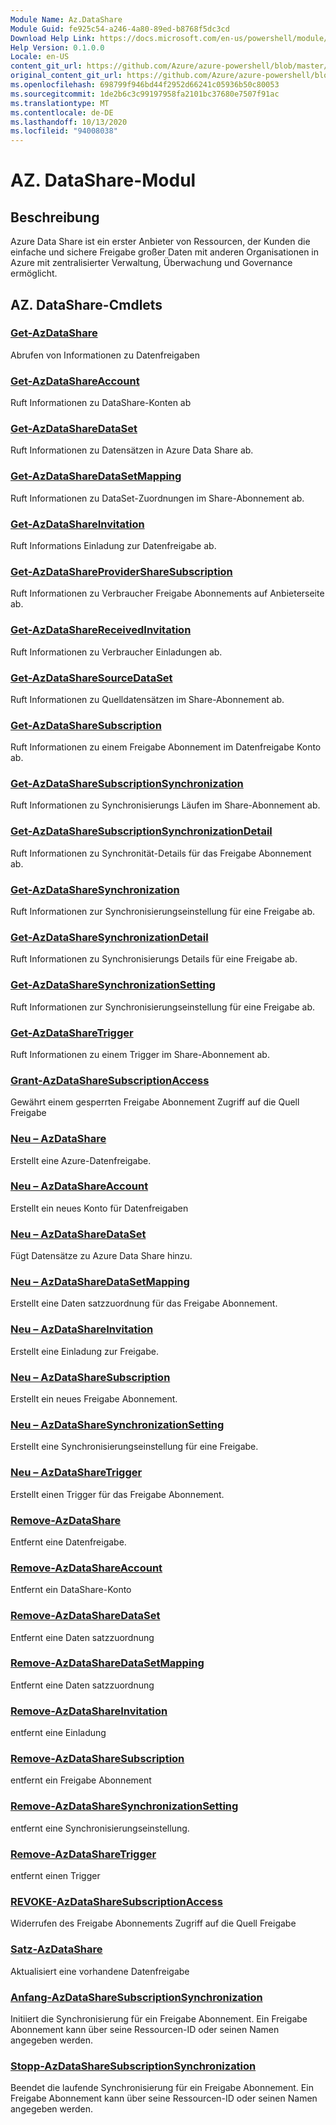 ```yaml
---
Module Name: Az.DataShare
Module Guid: fe925c54-a246-4a80-89ed-b8768f5dc3cd
Download Help Link: https://docs.microsoft.com/en-us/powershell/module/az.datashare
Help Version: 0.1.0.0
Locale: en-US
content_git_url: https://github.com/Azure/azure-powershell/blob/master/src/DataShare/DataShare/help/Az.DataShare.md
original_content_git_url: https://github.com/Azure/azure-powershell/blob/master/src/DataShare/DataShare/help/Az.DataShare.md
ms.openlocfilehash: 698799f946bd44f2952d66241c05936b50c80053
ms.sourcegitcommit: 1de2b6c3c99197958fa2101bc37680e7507f91ac
ms.translationtype: MT
ms.contentlocale: de-DE
ms.lasthandoff: 10/13/2020
ms.locfileid: "94008038"
---
```

# AZ. DataShare-Modul
## Beschreibung
Azure Data Share ist ein erster Anbieter von Ressourcen, der Kunden die einfache und sichere Freigabe großer Daten mit anderen Organisationen in Azure mit zentralisierter Verwaltung, Überwachung und Governance ermöglicht.

## AZ. DataShare-Cmdlets
### [Get-AzDataShare](Get-AzDataShare.md)
Abrufen von Informationen zu Datenfreigaben

### [Get-AzDataShareAccount](Get-AzDataShareAccount.md)
Ruft Informationen zu DataShare-Konten ab

### [Get-AzDataShareDataSet](Get-AzDataShareDataSet.md)
Ruft Informationen zu Datensätzen in Azure Data Share ab.

### [Get-AzDataShareDataSetMapping](Get-AzDataShareDataSetMapping.md)
Ruft Informationen zu DataSet-Zuordnungen im Share-Abonnement ab.

### [Get-AzDataShareInvitation](Get-AzDataShareInvitation.md)
Ruft Informations Einladung zur Datenfreigabe ab.

### [Get-AzDataShareProviderShareSubscription](Get-AzDataShareProviderShareSubscription.md)
Ruft Informationen zu Verbraucher Freigabe Abonnements auf Anbieterseite ab.

### [Get-AzDataShareReceivedInvitation](Get-AzDataShareReceivedInvitation.md)
Ruft Informationen zu Verbraucher Einladungen ab.

### [Get-AzDataShareSourceDataSet](Get-AzDataShareSourceDataSet.md)
Ruft Informationen zu Quelldatensätzen im Share-Abonnement ab.

### [Get-AzDataShareSubscription](Get-AzDataShareSubscription.md)
Ruft Informationen zu einem Freigabe Abonnement im Datenfreigabe Konto ab.

### [Get-AzDataShareSubscriptionSynchronization](Get-AzDataShareSubscriptionSynchronization.md)
Ruft Informationen zu Synchronisierungs Läufen im Share-Abonnement ab.

### [Get-AzDataShareSubscriptionSynchronizationDetail](Get-AzDataShareSubscriptionSynchronizationDetail.md)
Ruft Informationen zu Synchronität-Details für das Freigabe Abonnement ab.

### [Get-AzDataShareSynchronization](Get-AzDataShareSynchronization.md)
Ruft Informationen zur Synchronisierungseinstellung für eine Freigabe ab.

### [Get-AzDataShareSynchronizationDetail](Get-AzDataShareSynchronizationDetail.md)
Ruft Informationen zu Synchronisierungs Details für eine Freigabe ab.

### [Get-AzDataShareSynchronizationSetting](Get-AzDataShareSynchronizationSetting.md)
Ruft Informationen zur Synchronisierungseinstellung für eine Freigabe ab.

### [Get-AzDataShareTrigger](Get-AzDataShareTrigger.md)
Ruft Informationen zu einem Trigger im Share-Abonnement ab.

### [Grant-AzDataShareSubscriptionAccess](Grant-AzDataShareSubscriptionAccess.md)
Gewährt einem gesperrten Freigabe Abonnement Zugriff auf die Quell Freigabe

### [Neu – AzDataShare](New-AzDataShare.md)
Erstellt eine Azure-Datenfreigabe.

### [Neu – AzDataShareAccount](New-AzDataShareAccount.md)
Erstellt ein neues Konto für Datenfreigaben

### [Neu – AzDataShareDataSet](New-AzDataShareDataSet.md)
Fügt Datensätze zu Azure Data Share hinzu.

### [Neu – AzDataShareDataSetMapping](New-AzDataShareDataSetMapping.md)
Erstellt eine Daten satzzuordnung für das Freigabe Abonnement.

### [Neu – AzDataShareInvitation](New-AzDataShareInvitation.md)
Erstellt eine Einladung zur Freigabe.

### [Neu – AzDataShareSubscription](New-AzDataShareSubscription.md)
Erstellt ein neues Freigabe Abonnement.

### [Neu – AzDataShareSynchronizationSetting](New-AzDataShareSynchronizationSetting.md)
Erstellt eine Synchronisierungseinstellung für eine Freigabe.

### [Neu – AzDataShareTrigger](New-AzDataShareTrigger.md)
Erstellt einen Trigger für das Freigabe Abonnement.

### [Remove-AzDataShare](Remove-AzDataShare.md)
Entfernt eine Datenfreigabe.

### [Remove-AzDataShareAccount](Remove-AzDataShareAccount.md)
Entfernt ein DataShare-Konto

### [Remove-AzDataShareDataSet](Remove-AzDataShareDataSet.md)
Entfernt eine Daten satzzuordnung

### [Remove-AzDataShareDataSetMapping](Remove-AzDataShareDataSetMapping.md)
Entfernt eine Daten satzzuordnung

### [Remove-AzDataShareInvitation](Remove-AzDataShareInvitation.md)
entfernt eine Einladung

### [Remove-AzDataShareSubscription](Remove-AzDataShareSubscription.md)
entfernt ein Freigabe Abonnement

### [Remove-AzDataShareSynchronizationSetting](Remove-AzDataShareSynchronizationSetting.md)
entfernt eine Synchronisierungseinstellung.

### [Remove-AzDataShareTrigger](Remove-AzDataShareTrigger.md)
entfernt einen Trigger

### [REVOKE-AzDataShareSubscriptionAccess](Revoke-AzDataShareSubscriptionAccess.md)
Widerrufen des Freigabe Abonnements Zugriff auf die Quell Freigabe

### [Satz-AzDataShare](Set-AzDataShare.md)
Aktualisiert eine vorhandene Datenfreigabe

### [Anfang-AzDataShareSubscriptionSynchronization](Start-AzDataShareSubscriptionSynchronization.md)
Initiiert die Synchronisierung für ein Freigabe Abonnement. Ein Freigabe Abonnement kann über seine Ressourcen-ID oder seinen Namen angegeben werden.

### [Stopp-AzDataShareSubscriptionSynchronization](Stop-AzDataShareSubscriptionSynchronization.md)
Beendet die laufende Synchronisierung für ein Freigabe Abonnement. Ein Freigabe Abonnement kann über seine Ressourcen-ID oder seinen Namen angegeben werden.


